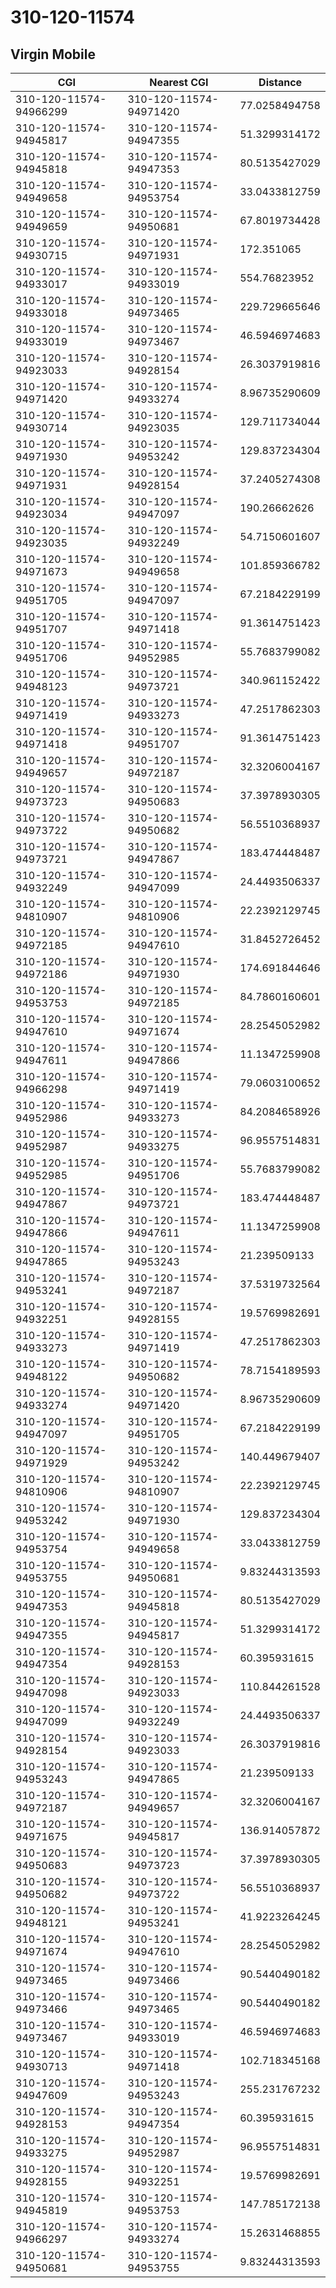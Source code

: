 # 310-120-11574
## Virgin Mobile


| CGI | Nearest CGI | Distance |
|-----|-------------|----------|
| 310-120-11574-94966299 | 310-120-11574-94971420 | 77.0258494758 |
| 310-120-11574-94945817 | 310-120-11574-94947355 | 51.3299314172 |
| 310-120-11574-94945818 | 310-120-11574-94947353 | 80.5135427029 |
| 310-120-11574-94949658 | 310-120-11574-94953754 | 33.0433812759 |
| 310-120-11574-94949659 | 310-120-11574-94950681 | 67.8019734428 |
| 310-120-11574-94930715 | 310-120-11574-94971931 | 172.351065 |
| 310-120-11574-94933017 | 310-120-11574-94933019 | 554.76823952 |
| 310-120-11574-94933018 | 310-120-11574-94973465 | 229.729665646 |
| 310-120-11574-94933019 | 310-120-11574-94973467 | 46.5946974683 |
| 310-120-11574-94923033 | 310-120-11574-94928154 | 26.3037919816 |
| 310-120-11574-94971420 | 310-120-11574-94933274 | 8.96735290609 |
| 310-120-11574-94930714 | 310-120-11574-94923035 | 129.711734044 |
| 310-120-11574-94971930 | 310-120-11574-94953242 | 129.837234304 |
| 310-120-11574-94971931 | 310-120-11574-94928154 | 37.2405274308 |
| 310-120-11574-94923034 | 310-120-11574-94947097 | 190.26662626 |
| 310-120-11574-94923035 | 310-120-11574-94932249 | 54.7150601607 |
| 310-120-11574-94971673 | 310-120-11574-94949658 | 101.859366782 |
| 310-120-11574-94951705 | 310-120-11574-94947097 | 67.2184229199 |
| 310-120-11574-94951707 | 310-120-11574-94971418 | 91.3614751423 |
| 310-120-11574-94951706 | 310-120-11574-94952985 | 55.7683799082 |
| 310-120-11574-94948123 | 310-120-11574-94973721 | 340.961152422 |
| 310-120-11574-94971419 | 310-120-11574-94933273 | 47.2517862303 |
| 310-120-11574-94971418 | 310-120-11574-94951707 | 91.3614751423 |
| 310-120-11574-94949657 | 310-120-11574-94972187 | 32.3206004167 |
| 310-120-11574-94973723 | 310-120-11574-94950683 | 37.3978930305 |
| 310-120-11574-94973722 | 310-120-11574-94950682 | 56.5510368937 |
| 310-120-11574-94973721 | 310-120-11574-94947867 | 183.474448487 |
| 310-120-11574-94932249 | 310-120-11574-94947099 | 24.4493506337 |
| 310-120-11574-94810907 | 310-120-11574-94810906 | 22.2392129745 |
| 310-120-11574-94972185 | 310-120-11574-94947610 | 31.8452726452 |
| 310-120-11574-94972186 | 310-120-11574-94971930 | 174.691844646 |
| 310-120-11574-94953753 | 310-120-11574-94972185 | 84.7860160601 |
| 310-120-11574-94947610 | 310-120-11574-94971674 | 28.2545052982 |
| 310-120-11574-94947611 | 310-120-11574-94947866 | 11.1347259908 |
| 310-120-11574-94966298 | 310-120-11574-94971419 | 79.0603100652 |
| 310-120-11574-94952986 | 310-120-11574-94933273 | 84.2084658926 |
| 310-120-11574-94952987 | 310-120-11574-94933275 | 96.9557514831 |
| 310-120-11574-94952985 | 310-120-11574-94951706 | 55.7683799082 |
| 310-120-11574-94947867 | 310-120-11574-94973721 | 183.474448487 |
| 310-120-11574-94947866 | 310-120-11574-94947611 | 11.1347259908 |
| 310-120-11574-94947865 | 310-120-11574-94953243 | 21.239509133 |
| 310-120-11574-94953241 | 310-120-11574-94972187 | 37.5319732564 |
| 310-120-11574-94932251 | 310-120-11574-94928155 | 19.5769982691 |
| 310-120-11574-94933273 | 310-120-11574-94971419 | 47.2517862303 |
| 310-120-11574-94948122 | 310-120-11574-94950682 | 78.7154189593 |
| 310-120-11574-94933274 | 310-120-11574-94971420 | 8.96735290609 |
| 310-120-11574-94947097 | 310-120-11574-94951705 | 67.2184229199 |
| 310-120-11574-94971929 | 310-120-11574-94953242 | 140.449679407 |
| 310-120-11574-94810906 | 310-120-11574-94810907 | 22.2392129745 |
| 310-120-11574-94953242 | 310-120-11574-94971930 | 129.837234304 |
| 310-120-11574-94953754 | 310-120-11574-94949658 | 33.0433812759 |
| 310-120-11574-94953755 | 310-120-11574-94950681 | 9.83244313593 |
| 310-120-11574-94947353 | 310-120-11574-94945818 | 80.5135427029 |
| 310-120-11574-94947355 | 310-120-11574-94945817 | 51.3299314172 |
| 310-120-11574-94947354 | 310-120-11574-94928153 | 60.395931615 |
| 310-120-11574-94947098 | 310-120-11574-94923033 | 110.844261528 |
| 310-120-11574-94947099 | 310-120-11574-94932249 | 24.4493506337 |
| 310-120-11574-94928154 | 310-120-11574-94923033 | 26.3037919816 |
| 310-120-11574-94953243 | 310-120-11574-94947865 | 21.239509133 |
| 310-120-11574-94972187 | 310-120-11574-94949657 | 32.3206004167 |
| 310-120-11574-94971675 | 310-120-11574-94945817 | 136.914057872 |
| 310-120-11574-94950683 | 310-120-11574-94973723 | 37.3978930305 |
| 310-120-11574-94950682 | 310-120-11574-94973722 | 56.5510368937 |
| 310-120-11574-94948121 | 310-120-11574-94953241 | 41.9223264245 |
| 310-120-11574-94971674 | 310-120-11574-94947610 | 28.2545052982 |
| 310-120-11574-94973465 | 310-120-11574-94973466 | 90.5440490182 |
| 310-120-11574-94973466 | 310-120-11574-94973465 | 90.5440490182 |
| 310-120-11574-94973467 | 310-120-11574-94933019 | 46.5946974683 |
| 310-120-11574-94930713 | 310-120-11574-94971418 | 102.718345168 |
| 310-120-11574-94947609 | 310-120-11574-94953243 | 255.231767232 |
| 310-120-11574-94928153 | 310-120-11574-94947354 | 60.395931615 |
| 310-120-11574-94933275 | 310-120-11574-94952987 | 96.9557514831 |
| 310-120-11574-94928155 | 310-120-11574-94932251 | 19.5769982691 |
| 310-120-11574-94945819 | 310-120-11574-94953753 | 147.785172138 |
| 310-120-11574-94966297 | 310-120-11574-94933274 | 15.2631468855 |
| 310-120-11574-94950681 | 310-120-11574-94953755 | 9.83244313593 |
